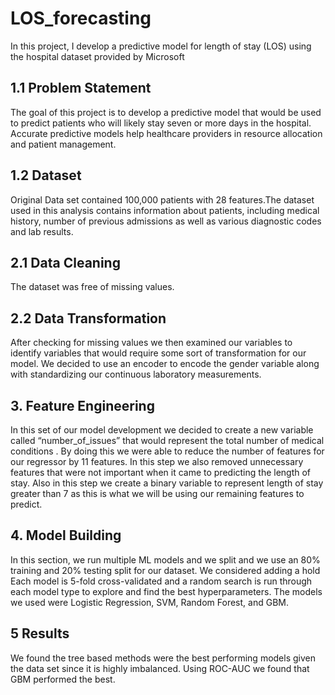 # LOS_forecasting
In this project, I develop a predictive model for length of stay (LOS) using the hospital dataset provided by Microsoft

## 1.1 Problem Statement
The goal of this project is to develop a predictive model that would be used to predict patients who will likely stay seven or more days in the hospital. Accurate predictive models help healthcare providers in resource allocation and patient management. 
## 1.2 Dataset
Original Data set contained 100,000 patients with 28 features.The dataset used in this analysis contains information about patients, including medical history, number of previous admissions as well as various diagnostic codes and lab results.
## 2.1 Data Cleaning
The dataset was free of missing values. 
## 2.2 Data Transformation
After checking for missing values we then examined our variables to identify variables that would require some sort of transformation for our model. We decided to use an encoder to encode the gender variable along with standardizing our continuous laboratory measurements.
## 3. Feature Engineering
 In this set of our model development we decided to create a new variable called “number_of_issues” that would represent the total number of medical conditions . By doing this we were able to reduce the number of features for our regressor by 11 features. In this step we also removed unnecessary features that were not important when it came to predicting the length of stay. Also in this step we create a binary variable to represent length of stay greater than 7 as this is what we will be using our remaining features to predict. 
## 4. Model Building
In this section, we run multiple ML models and we split and we use an 80% training and 20% testing split for our dataset. We considered adding a hold Each model is 5-fold cross-validated and a random search is run through each model type to explore and find the best hyperparameters. The models we used were Logistic Regression, SVM, Random Forest, and GBM.

## 5 Results 
We found the tree based methods were the best performing models given the data set since it is highly imbalanced. Using ROC-AUC we found that GBM performed the best.

